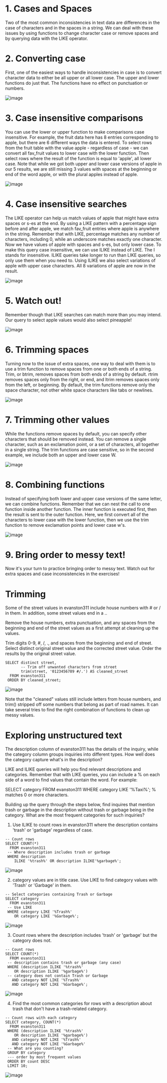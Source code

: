 # 1. Cases and Spaces

Two of the most common inconsistencies in text data are differences in the case of characters and in the spaces in a string. We can deal with these issues by using functions to change character case or remove spaces and by querying data with the LIKE operator.

# 2. Converting case

First, one of the easiest ways to handle inconsistencies in case is to convert character data to either be all upper or all lower case. The upper and lower functions do just that. The functions have no effect on punctuation or numbers.

![image](https://github.com/artempohribnyi/datacamp/assets/113499718/5a624489-6535-4bf3-8991-8054b6c9fc1c)

# 3. Case insensitive comparisons

You can use the lower or upper function to make comparisons case insensitive. For example, the fruit data here has 8 entries corresponding to apple, but there are 6 different ways the data is entered. To select rows from the fruit table with the value apple - regardless of case - we can convert all fav_fruit values to lower case with the lower function. Then select rows where the result of the function is equal to 'apple', all lower case. Note that while we got both upper and lower case versions of apple in our 5 results, we are still missing 3 values with spaces at the beginning or end of the word apple, or with the plural apples instead of apple.

![image](https://github.com/artempohribnyi/datacamp/assets/113499718/99fc5ae2-ebf9-4273-ba81-4ff85878771f)

# 4. Case insensitive searches

The LIKE operator can help us match values of apple that might have extra spaces or s-es at the end. By using a LIKE pattern with a percentage sign before and after apple, we match fav_fruit entries where apple is anywhere in the string. Remember that with LIKE, percentage matches any number of characters, including 0, while an underscore matches exactly one character. Now we have values of apple with spaces and s-es, but only lower case. To make this query case insensitive, we can use ILIKE instead of LIKE. The I stands for insensitive. ILIKE queries take longer to run than LIKE queries, so only use them when you need to. Using ILIKE we also select variations of apple with upper case characters. All 8 variations of apple are now in the result.

![image](https://github.com/artempohribnyi/datacamp/assets/113499718/0bbe69e6-2242-4781-b53c-9179681470a3)

# 5. Watch out!

Remember though that LIKE searches can match more than you may intend. Our query to select apple values would also select pineapple!

![image](https://github.com/artempohribnyi/datacamp/assets/113499718/624d8204-4553-490f-943a-e6536445f91f)

# 6. Trimming spaces

Turning now to the issue of extra spaces, one way to deal with them is to use a trim function to remove spaces from one or both ends of a string. Trim, or btrim, removes spaces from both ends of a string by default. rtrim removes spaces only from the right, or end, and ltrim removes spaces only from the left, or beginning. By default, the trim functions remove only the space character, not other white space characters like tabs or newlines.

![image](https://github.com/artempohribnyi/datacamp/assets/113499718/e56f0a6a-83d4-46fb-86f6-05b66c73b5ce)

# 7. Trimming other values

While the functions remove spaces by default, you can specify other characters that should be removed instead. You can remove a single character, such as an exclamation point, or a set of characters, all together in a single string. The trim functions are case sensitive, so in the second example, we include both an upper and lower case W.

![image](https://github.com/artempohribnyi/datacamp/assets/113499718/f002eb75-1164-4b50-b828-420111a084a6)

# 8. Combining functions

Instead of specifying both lower and upper case versions of the same letter, we can combine functions. Remember that we can nest the call to one function inside another function. The inner function is executed first, then the result is sent to the outer function. Here, we first convert all of the characters to lower case with the lower function, then we use the trim function to remove exclamation points and lower case w's.

![image](https://github.com/artempohribnyi/datacamp/assets/113499718/7d0a3f05-426b-4485-b430-e02a0442befb)

# 9. Bring order to messy text!

Now it's your turn to practice bringing order to messy text. Watch out for extra spaces and case inconsistencies in the exercises!

# Trimming

Some of the street values in evanston311 include house numbers with # or / in them. In addition, some street values end in a ..

Remove the house numbers, extra punctuation, and any spaces from the beginning and end of the street values as a first attempt at cleaning up the values.

Trim digits 0-9, #, /, ., and spaces from the beginning and end of street.
Select distinct original street value and the corrected street value.
Order the results by the original street value.

```
SELECT distinct street,
       -- Trim off unwanted characters from street
       trim(street, '0123456789 #/.') AS cleaned_street
  FROM evanston311
 ORDER BY cleaned_street;
```
![image](https://github.com/artempohribnyi/datacamp/assets/113499718/623f8822-cbdc-4c80-8272-5d1f6ecb0c88)

Note that the "cleaned" values still include letters from house numbers, and trim() stripped off some numbers that belong as part of road names. It can take several tries to find the right combination of functions to clean up messy values.

# Exploring unstructured text

The description column of evanston311 has the details of the inquiry, while the category column groups inquiries into different types. How well does the category capture what's in the description?

LIKE and ILIKE queries will help you find relevant descriptions and categories. Remember that with LIKE queries, you can include a % on each side of a word to find values that contain the word. For example:

SELECT category
  FROM evanston311
 WHERE category LIKE '%Taxi%';
% matches 0 or more characters.

Building up the query through the steps below, find inquires that mention trash or garbage in the description without trash or garbage being in the category. What are the most frequent categories for such inquiries?

1. Use ILIKE to count rows in evanston311 where the description contains 'trash' or 'garbage' regardless of case.

```
-- Count rows
SELECT COUNT(*)
  FROM evanston311
 -- Where description includes trash or garbage
 WHERE description
    ILIKE '%trash%' OR description ILIKE'%garbage%';
```

![image](https://github.com/artempohribnyi/datacamp/assets/113499718/67871f04-427d-49c6-a4f8-d2e2bbc2dafd)

2. category values are in title case. Use LIKE to find category values with 'Trash' or 'Garbage' in them.

```
-- Select categories containing Trash or Garbage
SELECT category
  FROM evanston311
 -- Use LIKE
 WHERE category LIKE '%Trash%'
    OR category LIKE '%Garbage%';
```
![image](https://github.com/artempohribnyi/datacamp/assets/113499718/81a4ea1b-9971-4429-a7ff-15ee0986b61e)

3. Count rows where the description includes 'trash' or 'garbage' but the category does not.

```
-- Count rows
SELECT COUNT(*)
  FROM evanston311 
 -- description contains trash or garbage (any case)
 WHERE (description ILIKE '%trash%'
    OR description ILIKE '%garbage%') 
 -- category does not contain Trash or Garbage
   AND category NOT LIKE '%Trash%'
   AND category NOT LIKE '%Garbage%';
```
![image](https://github.com/artempohribnyi/datacamp/assets/113499718/47df34b9-fff5-406d-ad34-7ac26d0cde0d)

4. Find the most common categories for rows with a description about trash that don't have a trash-related category.

```
-- Count rows with each category
SELECT category, COUNT(*)
  FROM evanston311 
 WHERE (description ILIKE '%trash%'
    OR description ILIKE '%garbage%') 
   AND category NOT LIKE '%Trash%'
   AND category NOT LIKE '%Garbage%'
 -- What are you counting?
 GROUP BY category
 --- order by most frequent values
 ORDER BY count DESC
 LIMIT 10;
```
![image](https://github.com/artempohribnyi/datacamp/assets/113499718/4ba1a96d-fc33-4039-9b58-be8eb09b0c63)

